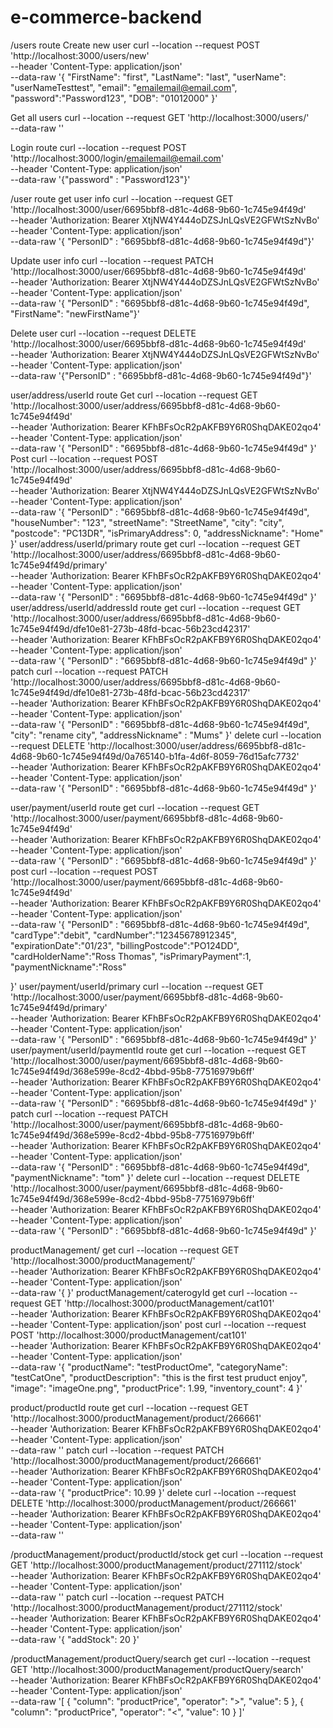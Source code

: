 # e-commerce-backend

/users route
Create new user
curl --location --request POST 'http://localhost:3000/users/new' \
--header 'Content-Type: application/json' \
--data-raw '{
"FirstName": "first",
"LastName": "last",
"userName": "userNameTesttest",
"email": "emailemail@email.com",
"password":"Password123",
"DOB": "01012000"
}'

Get all users
curl --location --request GET 'http://localhost:3000/users/' \
--data-raw ''

Login route
curl --location --request POST 'http://localhost:3000/login/emailemail@email.com' \
--header 'Content-Type: application/json' \
--data-raw '{"password" : "Password123"}'

/user route
get user info 
curl --location --request GET 'http://localhost:3000/user/6695bbf8-d81c-4d68-9b60-1c745e94f49d' \
--header 'Authorization: Bearer XtjNW4Y444oDZSJnLQsVE2GFWtSzNvBo' \
--header 'Content-Type: application/json' \
--data-raw '{ "PersonID" : "6695bbf8-d81c-4d68-9b60-1c745e94f49d"}'

Update user info
curl --location --request PATCH 'http://localhost:3000/user/6695bbf8-d81c-4d68-9b60-1c745e94f49d' \
--header 'Authorization: Bearer XtjNW4Y444oDZSJnLQsVE2GFWtSzNvBo' \
--header 'Content-Type: application/json' \
--data-raw '{
"PersonID" : "6695bbf8-d81c-4d68-9b60-1c745e94f49d",
"FirstName": "newFirstName"}'

Delete user
curl --location --request DELETE 'http://localhost:3000/user/6695bbf8-d81c-4d68-9b60-1c745e94f49d' \
--header 'Authorization: Bearer XtjNW4Y444oDZSJnLQsVE2GFWtSzNvBo' \
--header 'Content-Type: application/json' \
--data-raw '{"PersonID" : "6695bbf8-d81c-4d68-9b60-1c745e94f49d"}'

user/address/userId route
Get
curl --location --request GET 'http://localhost:3000/user/address/6695bbf8-d81c-4d68-9b60-1c745e94f49d' \
--header 'Authorization: Bearer KFhBFsOcR2pAKFB9Y6R0ShqDAKE02qo4' \
--header 'Content-Type: application/json' \
--data-raw '{
    "PersonID" : "6695bbf8-d81c-4d68-9b60-1c745e94f49d"
}'
Post
curl --location --request POST 'http://localhost:3000/user/address/6695bbf8-d81c-4d68-9b60-1c745e94f49d' \
--header 'Authorization: Bearer XtjNW4Y444oDZSJnLQsVE2GFWtSzNvBo' \
--header 'Content-Type: application/json' \
--data-raw '{
    "PersonID" : "6695bbf8-d81c-4d68-9b60-1c745e94f49d",
    "houseNumber": "123",
    "streetName": "StreetName",
    "city": "city",
    "postcode": "PC13DR",
    "isPrimaryAddress": 0,
    "addressNickname": "Home"
}'
user/address/userId/primary route
get
curl --location --request GET 'http://localhost:3000/user/address/6695bbf8-d81c-4d68-9b60-1c745e94f49d/primary' \
--header 'Authorization: Bearer KFhBFsOcR2pAKFB9Y6R0ShqDAKE02qo4' \
--header 'Content-Type: application/json' \
--data-raw '{
    "PersonID" : "6695bbf8-d81c-4d68-9b60-1c745e94f49d"
}'
user/address/userId/addressId route
get
curl --location --request GET 'http://localhost:3000/user/address/6695bbf8-d81c-4d68-9b60-1c745e94f49d/dfe10e81-273b-48fd-bcac-56b23cd42317' \
--header 'Authorization: Bearer KFhBFsOcR2pAKFB9Y6R0ShqDAKE02qo4' \
--header 'Content-Type: application/json' \
--data-raw '{
    "PersonID" : "6695bbf8-d81c-4d68-9b60-1c745e94f49d"
}'
patch
curl --location --request PATCH 'http://localhost:3000/user/address/6695bbf8-d81c-4d68-9b60-1c745e94f49d/dfe10e81-273b-48fd-bcac-56b23cd42317' \
--header 'Authorization: Bearer KFhBFsOcR2pAKFB9Y6R0ShqDAKE02qo4' \
--header 'Content-Type: application/json' \
--data-raw '{
    "PersonID" : "6695bbf8-d81c-4d68-9b60-1c745e94f49d",
    "city": "rename city",
    "addressNickname" : "Mums"
}'
delete
curl --location --request DELETE 'http://localhost:3000/user/address/6695bbf8-d81c-4d68-9b60-1c745e94f49d/0a765140-b1fa-4d6f-8059-76d15afc7732' \
--header 'Authorization: Bearer KFhBFsOcR2pAKFB9Y6R0ShqDAKE02qo4' \
--header 'Content-Type: application/json' \
--data-raw '{
    "PersonID" : "6695bbf8-d81c-4d68-9b60-1c745e94f49d"
}'

user/payment/userId route
get
curl --location --request GET 'http://localhost:3000/user/payment/6695bbf8-d81c-4d68-9b60-1c745e94f49d' \
--header 'Authorization: Bearer KFhBFsOcR2pAKFB9Y6R0ShqDAKE02qo4' \
--header 'Content-Type: application/json' \
--data-raw '{
    "PersonID" : "6695bbf8-d81c-4d68-9b60-1c745e94f49d"
}'
post
curl --location --request POST 'http://localhost:3000/user/payment/6695bbf8-d81c-4d68-9b60-1c745e94f49d' \
--header 'Authorization: Bearer KFhBFsOcR2pAKFB9Y6R0ShqDAKE02qo4' \
--header 'Content-Type: application/json' \
--data-raw '{
    "PersonID" : "6695bbf8-d81c-4d68-9b60-1c745e94f49d",
    "cardType":"debit",
    "cardNumber":"12345678912345",
    "expirationDate":"01/23",
    "billingPostcode":"PO124DD",
    "cardHolderName":"Ross Thomas",
    "isPrimaryPayment":1,
    "paymentNickname":"Ross"

}'
user/payment/userId/primary
curl --location --request GET 'http://localhost:3000/user/payment/6695bbf8-d81c-4d68-9b60-1c745e94f49d/primary' \
--header 'Authorization: Bearer KFhBFsOcR2pAKFB9Y6R0ShqDAKE02qo4' \
--header 'Content-Type: application/json' \
--data-raw '{
    "PersonID" : "6695bbf8-d81c-4d68-9b60-1c745e94f49d"
}'
user/payment/userId/paymentId route
get
curl --location --request GET 'http://localhost:3000/user/payment/6695bbf8-d81c-4d68-9b60-1c745e94f49d/368e599e-8cd2-4bbd-95b8-77516979b6ff' \
--header 'Authorization: Bearer KFhBFsOcR2pAKFB9Y6R0ShqDAKE02qo4' \
--header 'Content-Type: application/json' \
--data-raw '{
    "PersonID" : "6695bbf8-d81c-4d68-9b60-1c745e94f49d"
}'
patch
curl --location --request PATCH 'http://localhost:3000/user/payment/6695bbf8-d81c-4d68-9b60-1c745e94f49d/368e599e-8cd2-4bbd-95b8-77516979b6ff' \
--header 'Authorization: Bearer KFhBFsOcR2pAKFB9Y6R0ShqDAKE02qo4' \
--header 'Content-Type: application/json' \
--data-raw '{
    "PersonID" : "6695bbf8-d81c-4d68-9b60-1c745e94f49d",
    "paymentNickname": "tom"
}'
delete
curl --location --request DELETE 'http://localhost:3000/user/payment/6695bbf8-d81c-4d68-9b60-1c745e94f49d/368e599e-8cd2-4bbd-95b8-77516979b6ff' \
--header 'Authorization: Bearer KFhBFsOcR2pAKFB9Y6R0ShqDAKE02qo4' \
--header 'Content-Type: application/json' \
--data-raw '{
    "PersonID" : "6695bbf8-d81c-4d68-9b60-1c745e94f49d"
}'

productManagement/
get 
curl --location --request GET 'http://localhost:3000/productManagement/' \
--header 'Authorization: Bearer KFhBFsOcR2pAKFB9Y6R0ShqDAKE02qo4' \
--header 'Content-Type: application/json' \
--data-raw '{
}'
productManagement/caterogyId
get
curl --location --request GET 'http://localhost:3000/productManagement/cat101' \
--header 'Authorization: Bearer KFhBFsOcR2pAKFB9Y6R0ShqDAKE02qo4' \
--header 'Content-Type: application/json' 
post
curl --location --request POST 'http://localhost:3000/productManagement/cat101' \
--header 'Authorization: Bearer KFhBFsOcR2pAKFB9Y6R0ShqDAKE02qo4' \
--header 'Content-Type: application/json' \
--data-raw '{
    "productName": "testProductOme",
    "categoryName": "testCatOne",
    "productDescription":  "this is the first test pruduct enjoy",
    "image": "imageOne.png",
    "productPrice": 1.99,
    "inventory_count": 4
}'

product/productId route
get 
curl --location --request GET 'http://localhost:3000/productManagement/product/266661' \
--header 'Authorization: Bearer KFhBFsOcR2pAKFB9Y6R0ShqDAKE02qo4' \
--header 'Content-Type: application/json' \
--data-raw ''
patch
curl --location --request PATCH 'http://localhost:3000/productManagement/product/266661' \
--header 'Authorization: Bearer KFhBFsOcR2pAKFB9Y6R0ShqDAKE02qo4' \
--header 'Content-Type: application/json' \
--data-raw '{
    "productPrice": 10.99
}'
delete
curl --location --request DELETE 'http://localhost:3000/productManagement/product/266661' \
--header 'Authorization: Bearer KFhBFsOcR2pAKFB9Y6R0ShqDAKE02qo4' \
--header 'Content-Type: application/json' \
--data-raw ''

/productManagement/product/productId/stock
get
curl --location --request GET 'http://localhost:3000/productManagement/product/271112/stock' \
--header 'Authorization: Bearer KFhBFsOcR2pAKFB9Y6R0ShqDAKE02qo4' \
--header 'Content-Type: application/json' \
--data-raw ''
patch
curl --location --request PATCH 'http://localhost:3000/productManagement/product/271112/stock' \
--header 'Authorization: Bearer KFhBFsOcR2pAKFB9Y6R0ShqDAKE02qo4' \
--header 'Content-Type: application/json' \
--data-raw '{
"addStock": 20
}'

/productManagement/productQuery/search
get
curl --location --request GET 'http://localhost:3000/productManagement/productQuery/search' \
--header 'Authorization: Bearer KFhBFsOcR2pAKFB9Y6R0ShqDAKE02qo4' \
--header 'Content-Type: application/json' \
--data-raw '[
{
    "column": "productPrice",
    "operator": ">",
    "value": 5
},
{
    "column": "productPrice",
    "operator": "<",
    "value": 10
}
]'